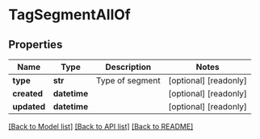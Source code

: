 # TagSegmentAllOf

## Properties
Name | Type | Description | Notes
------------ | ------------- | ------------- | -------------
**type** | **str** | Type of segment | [optional] [readonly] 
**created** | **datetime** |  | [optional] [readonly] 
**updated** | **datetime** |  | [optional] [readonly] 

[[Back to Model list]](../README.md#documentation-for-models) [[Back to API list]](../README.md#documentation-for-api-endpoints) [[Back to README]](../README.md)


